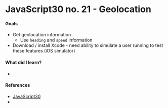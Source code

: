# JavaScript30 no. 21 - Geolocation

<!-- *This project requires a local server - download the repo to run locally 🙃* -->
[]()

#### Goals
* Get geolocation information
  * Use `heading` and `speed` information
* Download / install Xcode - need ability to simulate a user running to test these features (iOS simulator)

#### What did I learn?
* 

#### References
* [JavaScript30](https://javascript30.com/)
* 